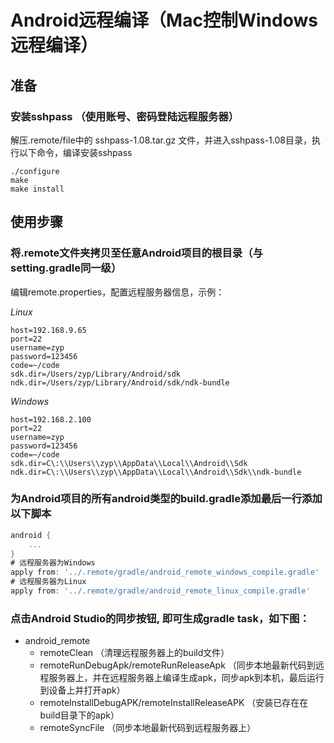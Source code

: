 # Android远程编译（Mac控制Windows远程编译）

## 准备

### 安装sshpass （使用账号、密码登陆远程服务器）

解压.remote/file中的 sshpass-1.08.tar.gz 文件，并进入sshpass-1.08目录，执行以下命令，编译安装sshpass

```shell
./configure
make
make install
```

## 使用步骤

### 将.remote文件夹拷贝至任意Android项目的根目录（与setting.gradle同一级）

编辑remote.properties，配置远程服务器信息，示例：

*Linux*
```properties
host=192.168.9.65
port=22
username=zyp
password=123456
code=~/code
sdk.dir=/Users/zyp/Library/Android/sdk
ndk.dir=/Users/zyp/Library/Android/sdk/ndk-bundle
```

*Windows*
```properties
host=192.168.2.100
port=22
username=zyp
password=123456
code=~/code
sdk.dir=C\:\\Users\\zyp\\AppData\\Local\\Android\\Sdk
ndk.dir=C\:\\Users\\zyp\\AppData\\Local\\Android\\Sdk\\ndk-bundle
```

### 为Android项目的所有android类型的build.gradle添加最后一行添加以下脚本
```build.gradle
android {
    ...
}
# 远程服务器为Windows
apply from: '../.remote/gradle/android_remote_windows_compile.gradle'
# 远程服务器为Linux
apply from: '../.remote/gradle/android_remote_linux_compile.gradle'
```

### 点击Android Studio的同步按钮, 即可生成gradle task，如下图：
- android_remote
  - remoteClean （清理远程服务器上的build文件）
  - remoteRunDebugApk/remoteRunReleaseApk （同步本地最新代码到远程服务器上，并在远程服务器上编译生成apk，同步apk到本机，最后运行到设备上并打开apk）
  - remoteInstallDebugAPK/remoteInstallReleaseAPK （安装已存在在build目录下的apk）
  - remoteSyncFile   （同步本地最新代码到远程服务器上）

[](imgs/gradle.png)

